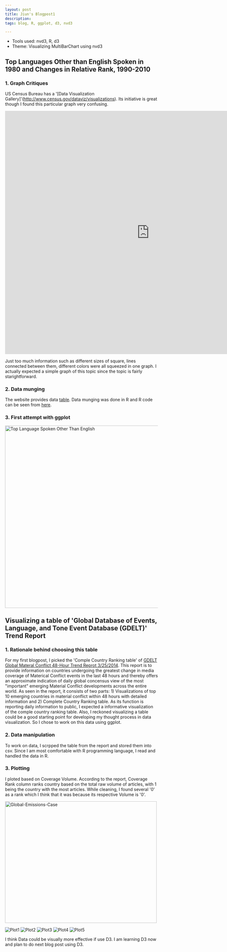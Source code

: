 ```yaml
---
layout: post
title: Jiun's Blogpost1 
description:
tags: blog, R, ggplot, d3, nvd3

---
```


* Tools used: nvd3, R, d3
* Theme: Visualizing MultiBarChart using nvd3

## Top Languages Other than English Spoken in 1980 and Changes in Relative Rank, 1990-2010 ##

### 1. Graph Critiques ###

US Census Bureau has a '[Data Visualization Gallery]'(http://www.census.gov/dataviz/visualizations). Its initiative is great though I found this particular graph very confusing. 

<div align="left"><iframe src="http://www.census.gov/dataviz/visualizations/045/" allowfullscreen="allowfullscreen" frameborder="0" width="950" height="800"></iframe></div>

Just too much information such as different sizes of square, lines connected between them, different colors were all squeezed in one graph. I actually expected a simple graph of this topic since the topic is fairly starightforward. 

### 2. Data munging ###

The website provides data [table](http://www.census.gov/dataviz/visualizations/045/508.php). Data munging was done in R and R code can be seen from [here](https://raw.githubusercontent.com/jiun0201/project/master/EDAV&VIZ/Blogpost/multibar.R).

### 3. First attempt with ggplot ###

<a href="https://raw.githubusercontent.com/jiun0201/project/master/EDAV&VIZ/Blogpost/blogpost1_multibar.png"><img src="https://raw.githubusercontent.com/jiun0201/project/master/EDAV&VIZ/Blogpost/blogpost1_multibar.png" alt="Top Language Spoken Other Than English" width="800" height="600"></a>



## Visualizing a table of 'Global Database of Events, Language, and Tone Event Database (GDELT)' Trend Report ##

### 1. Rationale behind choosing this table ###

For my first blogpost, I picked the 'Comple Country Ranking table' of [GDELT Global Materal Conflict 48-Hour Trend Reprot 3/25/2014](https://docs.google.com/viewer?a=v&pid=forums&srcid=MDc3NjUxNjA1Nzg5MTQ1MTA5NTEBMDExNzA1NjE5NzEzODkwODQ5NDYBQ2dxMHNiWVVnejRKATIBAXYy). This report is to provide information on countries undergoing the greatest change in media coverage of Materical Conflict events in the last 48 hours and thereby offers an approximate indication of daily global concensus view of the most "important" emerging Material Conflict developments across the entire world. As seen in the report, it consists of two parts: 1) Visualizations of top 10 emerging countries in material conflict within 48 hours with detailed information and 2) Complete Country Ranking table. As its function is reporting daily information to public, I expected a informative visualization of the comple country ranking table. Also, I reckoned visualizing a table could be a good starting point for developing my thought process in data visualization. So I chose to work on this data using ggplot.  

### 2. Data manipulation ###

To work on data, I scrpped the table from the report and stored them into csv. Since I am most comfortable with R programming language, I read and handled the data in R. 

### 3. Plotting ###

I ploted based on Coverage Volume. According to the report, Coverage Rank column ranks country based on the total raw volume of articles, with 1 being the country with the most articles. While cleaning, I found several '0' as a rank which I think that it was because its respective Volume is '0'. 

<a href="http://blogs.shell.com/climatechange/wp-content/uploads/2010/01/Global-Emissions-Case-2.jpg"><img src="http://blogs.shell.com/climatechange/wp-content/uploads/2010/01/Global-Emissions-Case-2.jpg" alt="Global-Emissions-Case" width="500" height="400"></a>

![Plot1](https://github.com/jiun0201/project/blob/master/EDAV/Vol21.22.jpeg)
![Plot2](https://github.com/jiun0201/project/blob/master/EDAV/Vol23.24.jpeg)
![Plot3](https://github.com/jiun0201/project/blob/c929ee6a485ec046b6ec39f88b9683edf63bd681/EDAV/Volboth.jpeg)
![Plot4](https://github.com/jiun0201/project/blob/master/EDAV/VolC.jpeg)
![Plot5](https://github.com/jiun0201/project/blob/master/EDAV/MapVolC.jpeg)

I think Data could be visually more effective if use D3. I am learning D3 now and plan to do next blog post using D3.



